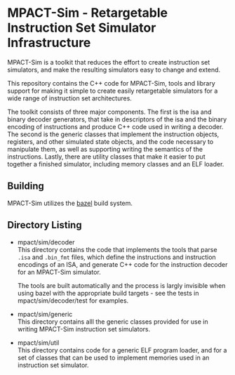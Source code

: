 # MPACT-Sim - Retargetable Instruction Set Simulator Infrastructure

MPACT-Sim is a toolkit that reduces the effort to create instruction set
simulators, and make the resulting simulators easy to change and extend.

This repository contains the C++ code for MPACT-Sim, tools and
library support for making it simple to create easily retargetable
simulators for a wide range of instruction set architectures.

The toolkit consists of three major components. The first is the isa and
binary decoder generators, that take in descriptors of the isa and the binary
encoding of instructions and produce C++ code used in writing a decoder. The
second is the generic classes that implement the instruction objects,
registers, and other simulated state objects, and the code necessary to
manipulate them, as well as supporting writing the semantics of the
instructions. Lastly, there are utility classes that make it easier to put
together a finished simulator, including memory classes and an ELF
loader.

## Building

MPACT-Sim utilizes the [bazel](https://bazel.build/) build system. 

## Directory Listing

*   mpact/sim/decoder <br />
    This directory contains the code that implements the tools
    that parse `.isa` and `.bin_fmt` files, which define the
    instructions and instruction encodings of an ISA, and generate C++
    code for the instruction decoder for an MPACT-Sim simulator.

    The tools are built automatically and the process is largly invisible
    when using bazel with the appropriate build targets - see the tests
    in mpact/sim/decoder/test for examples.

*   mpact/sim/generic <br />
    This directory contains alll the generic classes provided for use
    in writing MPACT-Sim instruction set simulators.

*   mpact/sim/util <br />
    This directory contains code for a generic ELF program loader, and
    for a set of classes that can be used to implement memories used in
    an instruction set simulator.
